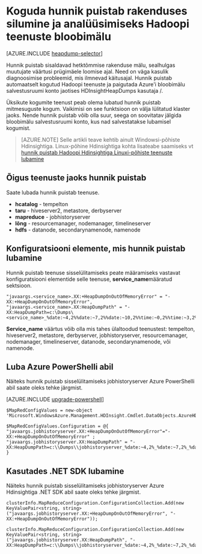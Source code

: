 <properties
    pageTitle="Silumine ja analüüsida Hadoopi teenustega hunnik puistab | Microsoft Azure'i"
    description="Automaatselt koguda hunnik puistab Hadoopi teenuste ja asetada Azure'i bloobimälu salvestusruumi konto silumine ja analüüsida."
    services="hdinsight"
    documentationCenter=""
    tags="azure-portal"
    authors="mumian"
    manager="jhubbard"
    editor="cgronlun"/>

<tags
    ms.service="hdinsight"
    ms.workload="big-data"
    ms.tgt_pltfrm="na"
    ms.devlang="na"
    ms.topic="article"
    ms.date="10/19/2016"
    ms.author="jgao"/>


# <a name="collect-heap-dumps-in-blob-storage-to-debug-and-analyze-hadoop-services"></a>Koguda hunnik puistab rakenduses silumine ja analüüsimiseks Hadoopi teenuste bloobimälu

[AZURE.INCLUDE [heapdump-selector](../../includes/hdinsight-selector-heap-dump.md)]

Hunnik puistab sisaldavad hetktõmmise rakenduse mälu, sealhulgas muutujate väärtusi prügimäele loomise ajal. Need on väga kasulik diagnoosimise probleemid, mis ilmnevad käitusajal. Hunnik puistab automaatselt kogutud Hadoopi teenuste ja paigutada Azure'i bloobimälu salvestusruumi konto jaotises HDInsightHeapDumps kasutaja /. 

Üksikute kogumite teenust peab olema lubatud hunnik puistab mitmesuguste kogum. Vaikimisi on see funktsioon on välja lülitatud klaster jaoks. Nende hunnik puistab võib olla suur, seega on soovitatav jälgida bloobimälu salvestusruumi konto, kus nad salvestatakse lubamisel kogumist.

> [AZURE.NOTE] Selle artikli teave kehtib ainult Windowsi-põhiste Hdinsightiga. Linux-põhine Hdinsightiga kohta lisateabe saamiseks vt [hunnik puistab Hadoopi Hdinsightiga Linuxi-põhiste teenuste lubamine](hdinsight-hadoop-collect-debug-heap-dump-linux.md)

## <a name="eligible-services-for-heap-dumps"></a>Õigus teenuste jaoks hunnik puistab

Saate lubada hunnik puistab teenuse.

*  **hcatalog** - tempelton
*  **taru** - hiveserver2, metastore, derbyserver
*  **mapreduce** - jobhistoryserver
*  **lõng** - resourcemanager, nodemanager, timelineserver
*  **hdfs** - datanode, secondarynamenode, namenode

## <a name="configuration-elements-that-enable-heap-dumps"></a>Konfiguratsiooni elemente, mis hunnik puistab lubamine

Hunnik puistab teenuse sisselülitamiseks peate määramiseks vastavat konfiguratsiooni elementide selle teenuse, **service_name**määratud sektsioon.

    "javaargs.<service_name>.XX:+HeapDumpOnOutOfMemoryError" = "-XX:+HeapDumpOnOutOfMemoryError",
    "javaargs.<service_name>.XX:HeapDumpPath" = "-XX:HeapDumpPath=c:\Dumps\<service_name>_%date:~4,2%%date:~7,2%%date:~10,2%%time:~0,2%%time:~3,2%%time:~6,2%.hprof"

**Service_name** väärtus võib olla mis tahes ülaltoodud teenustest: tempelton, hiveserver2, metastore, derbyserver, jobhistoryserver, resourcemanager, nodemanager, timelineserver, datanode, secondarynamenode, või namenode.

## <a name="enable-using-azure-powershell"></a>Luba Azure PowerShelli abil

Näiteks hunnik puistab sisselülitamiseks jobhistoryserver Azure PowerShelli abil saate oleks tehke järgmist.

[AZURE.INCLUDE [upgrade-powershell](../../includes/hdinsight-use-latest-powershell.md)]

    $MapRedConfigValues = new-object 'Microsoft.WindowsAzure.Management.HDInsight.Cmdlet.DataObjects.AzureHDInsightMapReduceConfiguration'

    $MapRedConfigValues.Configuration = @{ "javaargs.jobhistoryserver.XX:+HeapDumpOnOutOfMemoryError"="-XX:+HeapDumpOnOutOfMemoryError" ; "javaargs.jobhistoryserver.XX:HeapDumpPath" = "-XX:HeapDumpPath=c:\\Dumps\\jobhistoryserver_%date:~4,2%_%date:~7,2%_%date:~10,2%_%time:~0,2%_%time:~3,2%_%time:~6,2%.hprof" }

## <a name="enable-using-net-sdk"></a>Kasutades .NET SDK lubamine

Näiteks hunnik puistab sisselülitamiseks jobhistoryserver Azure Hdinsightiga .NET SDK abil saate oleks tehke järgmist.

    clusterInfo.MapReduceConfiguration.ConfigurationCollection.Add(new KeyValuePair<string, string>("javaargs.jobhistoryserver.XX:+HeapDumpOnOutOfMemoryError", "-XX:+HeapDumpOnOutOfMemoryError"));

    clusterInfo.MapReduceConfiguration.ConfigurationCollection.Add(new KeyValuePair<string, string>("javaargs.jobhistoryserver.XX:HeapDumpPath", "-XX:HeapDumpPath=c:\\Dumps\\jobhistoryserver_%date:~4,2%_%date:~7,2%_%date:~10,2%_%time:~0,2%_%time:~3,2%_%time:~6,2%.hprof"));
